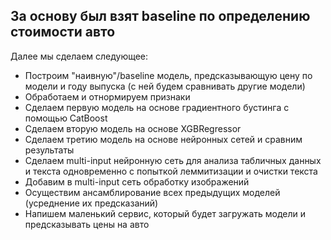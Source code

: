 ## За основу был взят baseline по определению стоимости авто
Далее мы сделаем следующее:
* Построим "наивную"/baseline модель, предсказывающую цену по модели и году выпуска (с ней будем сравнивать другие модели)
* Обработаем и отнормируем признаки
* Сделаем первую модель на основе градиентного бустинга с помощью CatBoost
* Сделаем вторую модель на основе XGBRegressor
* Сделаем третию модель на основе нейронных сетей и сравним результаты
* Сделаем multi-input нейронную сеть для анализа табличных данных и текста одновременно с попыткой леммитизации и очистки текста
* Добавим в multi-input сеть обработку изображений
* Осуществим ансамблирование всех предыдущих моделей (усреднение их предсказаний)
* Напишем маленький сервис, который будет загружать модели и предсказывать цены на авто
